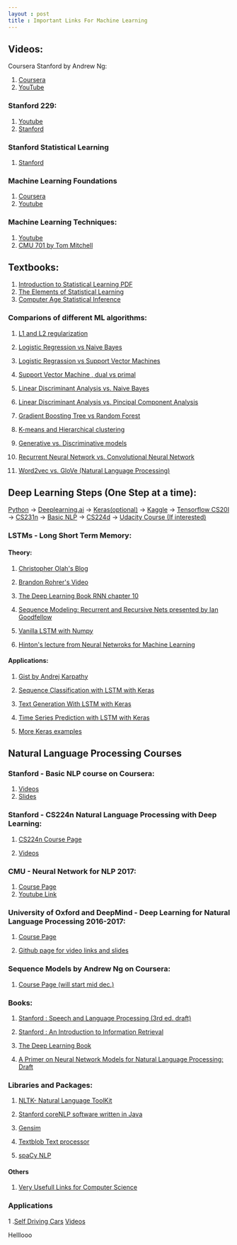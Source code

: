 ```yaml
---
layout : post
title : Important Links For Machine Learning
---
```

## Videos:

Coursera Stanford by Andrew Ng:
1. [Coursera](https://www.coursera.org/learn/machine-learning)
1. [YouTube ](https://www.youtube.com/watch?v=PPLop4L2eGk&list=PLLssT5z_DsK-h9vYZkQkYNWcItqhlRJLN)

### Stanford 229:

1. [Youtube](https://www.youtube.com/watch?v=UzxYlbK2c7E&list=PLA89DCFA6ADACE599)
1. [Stanford](http://cs229.stanford.edu/syllabus.html)


### Stanford Statistical Learning

1. [Stanford](https://lagunita.stanford.edu/courses/HumanitiesSciences/StatLearning/Winter2016/about)


### Machine Learning Foundations

1. [Coursera](https://www.coursera.org/learn/ntumlone-mathematicalfoundations)
1.  [Youtube](https://www.youtube.com/playlist?list=PLXVfgk9fNX2I7tB6oIINGBmW50rrmFTqf&disable_polymer=true)


### Machine Learning Techniques:

1. [Youtube](https://www.youtube.com/playlist?list=PLXVfgk9fNX2IQOYPmqjqWsNUFl2kpk1U2&disable_polymer=true)
1. [CMU 701 by Tom Mitchell](http://www.cs.cmu.edu/~tom/10701_sp11/lectures.shtml)


## Textbooks:
1. [Introduction to Statistical Learning PDF](http://www-bcf.usc.edu/~gareth/ISL/ISLR%20First%20Printing.pdf)
1. [The Elements of Statistical Learning](https://web.stanford.edu/~hastie/Papers/ESLII.pdf)
1. [Computer Age Statistical Inference](https://web.stanford.edu/~hastie/CASI_files/PDF/casi.pdf)


### Comparions of different ML algorithms:

1. [L1 and L2 regularization](https://www.quora.com/What-is-the-difference-between-L1-and-L2-regularization-How-does-it-solve-the-problem-of-overfitting-Which-regularizer-to-use-and-when)

1. [Logistic Regression vs Naive Bayes](https://www.quora.com/What-is-the-difference-between-logistic-regression-and-Naive-Bayes)

1. [Logistic Regrassion vs Support Vector Machines](https://stats.stackexchange.com/questions/95340/comparing-svm-and-logistic-regression)

1. [Support Vector Machine , dual vs primal](https://www.quora.com/Why-is-solving-in-the-dual-easier-than-solving-in-the-primal-What-advantages-do-we-get-from-solving-in-the-dual)

1. [Linear Discriminant Analysis vs. Naive Bayes](https://www.quora.com/Classification-machine-learning-What-are-the-main-differences-between-the-LDA-Linear-Discriminant-Analysis-and-Naive-Bayes-classifiers)

1. [Linear Discriminant Analysis vs. Pincipal Component Analysis](https://www.quora.com/What-is-the-difference-between-LDA-and-PCA-for-dimension-reduction)

1. [Gradient Boosting Tree vs Random Forest](https://stats.stackexchange.com/questions/173390/gradient-boosting-tree-vs-random-forest)

1. [K-means and Hierarchical clustering](https://www.quora.com/What-is-the-difference-between-k-means-and-hierarchical-clustering)

1. [Generative vs. Discriminative models](https://stats.stackexchange.com/questions/12421/generative-vs-discriminative)

1. [Recurrent Neural Network vs. Convolutional Neural Network](https://datascience.stackexchange.com/questions/11619/rnn-vs-cnn-at-a-high-level)

1. [Word2vec vs. GloVe (Natural Language Processing)](https://www.quora.com/How-is-GloVe-different-from-word2vec)

## Deep Learning Steps (One Step at a time):
[Python](https://www.udemy.com/complete-python-bootcamp/) -> [Deeplearning.ai](https://www.coursera.org/specializations/deep-learning?lipi=urn%3Ali%3Apage%3Ad_flagship3_pulse_read%3Bq7mMgYx%2FQfW1YjxMmfeunA%3D%3D) -> [Keras(optional)](https://keras.io/#getting-started-30-seconds-to-keras) -> [Kaggle](https://www.kaggle.com) -> [Tensorflow CS20I](https://www.youtube.com/playlist?list=PLQ0sVbIj3URf94DQtGPJV629ctn2c1zN-&lipi=urn%3Ali%3Apage%3Ad_flagship3_pulse_read%3Bq7mMgYx%2FQfW1YjxMmfeunA%3D%3D) -> [CS231n](https://www.youtube.com/playlist?list=PL3FW7Lu3i5JvHM8ljYj-zLfQRF3EO8sYv&lipi=urn%3Ali%3Apage%3Ad_flagship3_pulse_read%3Bq7mMgYx%2FQfW1YjxMmfeunA%3D%3D) -> [Basic NLP](https://www.youtube.com/playlist?list=PL6397E4B26D00A269&lipi=urn%3Ali%3Apage%3Ad_flagship3_pulse_read%3Bq7mMgYx%2FQfW1YjxMmfeunA%3D%3D) -> [CS224d](https://www.youtube.com/playlist?list=PL3FW7Lu3i5Jsnh1rnUwq_TcylNr7EkRe6&lipi=urn%3Ali%3Apage%3Ad_flagship3_pulse_read%3Bq7mMgYx%2FQfW1YjxMmfeunA%3D%3D) -> [Udacity Course (If interested)](https://in.udacity.com/course/deep-learning-nanodegree-foundation--nd101)

### LSTMs - Long Short Term Memory:
#### Theory:

1. [Christopher Olah's Blog](http://colah.github.io/posts/2015-08-Understanding-LSTMs/)

1. [Brandon Rohrer's Video](https://www.youtube.com/watch?v=WCUNPb-5EYI)

1. [The Deep Learning Book RNN chapter 10](http://www.deeplearningbook.org/contents/rnn.html)

1. [Sequence Modeling: Recurrent and Recursive Nets presented by Ian Goodfellow](https://www.youtube.com/watch?v=ZVN14xYm7JA)

1. [Vanilla LSTM with Numpy](http://blog.varunajayasiri.com/numpy_lstm.html)

1. [Hinton's lecture from Neural Netwroks for Machine Learning](https://www.youtube.com/playlist?list=PLoRl3Ht4JOcdU872GhiYWf6jwrk_SNhz9)

#### Applications:
1. [Gist by Andrej Karpathy](https://gist.github.com/karpathy/d4dee566867f8291f086)

1. [Sequence Classification with LSTM with Keras](https://machinelearningmastery.com/sequence-classification-lstm-recurrent-neural-networks-python-keras/)

1. [Text Generation With LSTM with Keras](https://machinelearningmastery.com/text-generation-lstm-recurrent-neural-networks-python-keras/)

1. [Time Series Prediction with LSTM with Keras](https://machinelearningmastery.com/time-series-prediction-lstm-recurrent-neural-networks-python-keras/)

1. [More Keras examples](https://github.com/fchollet/keras/tree/master/examples)

## Natural Language Processing Courses

### Stanford - Basic NLP course on Coursera:

1. [Videos](https://www.youtube.com/playlist?list=PL6397E4B26D00A269&disable_polymer=true)
1. [Slides](https://web.stanford.edu/~jurafsky/NLPCourseraSlides.html)


### Stanford - CS224n Natural Language Processing with Deep Learning:

1. [CS224n Course Page](http://web.stanford.edu/class/cs224n/)

1. [Videos](https://www.youtube.com/playlist?list=PL3FW7Lu3i5Jsnh1rnUwq_TcylNr7EkRe6)


### CMU - Neural Network for NLP 2017:

1. [Course Page](http://www.phontron.com/class/nn4nlp2017/schedule.html)
1. [Youtube Link](https://www.youtube.com/playlist?list=PL8PYTP1V4I8ABXzdqtOpB_eqBlVAz_xPT)


### University of Oxford and DeepMind - Deep Learning for Natural Language Processing 2016-2017:

1. [Course Page](http://www.cs.ox.ac.uk/teaching/courses/2016-2017/dl/)

1. [Github page for video links and slides](https://github.com/oxford-cs-deepnlp-2017/lectures)


### Sequence Models by Andrew Ng on Coursera:

1. [Course Page (will start mid dec.)](https://www.coursera.org/learn/nlp-sequence-models)



### Books:

1. [Stanford : Speech and Language Processing (3rd ed. draft)](https://web.stanford.edu/~jurafsky/slp3/)

1. [Stanford : An Introduction to Information Retrieval](https://nlp.stanford.edu/IR-book/pdf/irbookonlinereading.pdf)

1. [The Deep Learning Book](www.deeplearningbook.org)

1. [A Primer on Neural Network Models for Natural Language Processing: Draft](http://u.cs.biu.ac.il/~yogo/nnlp.pdf)



### Libraries and Packages:

1. [NLTK- Natural Language ToolKit](http://www.nltk.org/)

1. [Stanford coreNLP software written in Java](https://nlp.stanford.edu/software/)

1. [Gensim](https://radimrehurek.com/gensim/)

1. [Textblob Text processor](https://textblob.readthedocs.io/en/dev/)

1. [spaCy NLP](https://spacy.io)


#### Others
1. [Very Usefull Links for Computer Science](https://github.com/Developer-Y/cs-video-courses/blob/master/README.md#machine-learning)

### Applications
1 .[Self Driving Cars](https://selfdrivingcars.mit.edu/?lipi=urn%253Ali%253Apage%253Ad_flagship3_pulse_read%253Bq7mMgYx%252FQfW1YjxMmfeunA%253D%253D) [Videos](https://www.youtube.com/playlist?list=PLrAXtmErZgOeiKm4sgNOknGvNjby9efdf&lipi=urn%3Ali%3Apage%3Ad_flagship3_pulse_read%3Bq7mMgYx%2FQfW1YjxMmfeunA%3D%3D)

<!--
    1111111111
Bayesian:

I saw a DS interview question on Glassdoor (Do you think yourself more as a frequentist or Bayesian?), which motivated me to learn something about Bayesian statistics. Collected these materials today.

** Courses:

Bayesian Statistics: From Concept to Data Analysis: https://www.coursera.org/learn/bayesian-statistics

Bayesian Methods for Machine Learning: https://www.coursera.org/learn/bayesian-methods-in-machine-learning

Statistical Rethinking: http://xcelab.net/rm/statistical-rethinking/ (Recorded Lectures: Winter 2015, Fall 2017)

** Book:

Bayesian Data Analysis, Third Edition

Applied Predictive Modeling

** Other:

https://github.com/thsavage/Applied-Data-Science


222222222222
Time series:

(I should change the name to be DS. Anyway, this will be the last topic I will review recently. Will mainly focus on Leetcode afterward)



** Courses:

Time Series Forecasting (Udacity): udacity.com/course/time-series-forecasting--ud980

Topics in Mathematics with Applications in Finance (MIT):

https://ocw.mit.edu/courses/mathematics/18-s096-topics-in-mathematics-with-applications-in-finance-fall-2013/

https://www.youtube.com/playlist?list=PLUl4u3cNGP63ctJIEC1UnZ0btsphnnoHR



** Books:

Time Series Analysis and Its Applications: http://www.springer.com/us/book/9783319524511



** With LSTM:

https://machinelearningmastery.com/time-series-prediction-lstm-recurrent-neural-networks-python-keras/

https://machinelearningmastery.com/multivariate-time-series-forecasting-lstms-keras/

More: https://machinelearningmastery.com/?s=Time+Series&submit=Search



** Competitions:

https://www.kaggle.com/c/web-traffic-time-series-forecasting

https://www.kaggle.com/c/recruit-restaurant-visitor-forecasting

https://www.m4.unic.ac.cy/

33333333333333

Lists with Solutions:

111 Data Science Interview Questions & Detailed Answers: https://rpubs.com/JDAHAN/172473?lipi=urn%3Ali%3Apage%3Ad_flagship3_pulse_read%3BPvP8o7RfTk6UAybueT4V1A%3D%3D

40 Interview Questions asked at Startups in Machine Learning / Data Science  https://www.analyticsvidhya.com/blog/2016/09/40-interview-questions-asked-at-startups-in-machine-learning-data-science/?lipi=urn%3Ali%3Apage%3Ad_flagship3_pulse_read%3BPvP8o7RfTk6UAybueT4V1A%3D%3D

100 Data Science Interview Questions and Answers (General) for 2017 https://www.dezyre.com/article/100-data-science-interview-questions-and-answers-general-for-2017/184?lipi=urn%3Ali%3Apage%3Ad_flagship3_pulse_read%3BPvP8o7RfTk6UAybueT4V1A%3D%3D
21 Must-Know Data Science Interview Questions and Answers http://www.kdnuggets.com/2016/02/21-data-science-interview-questions-answers.html?lipi=urn%3Ali%3Apage%3Ad_flagship3_pulse_read%3BPvP8o7RfTk6UAybueT4V1A%3D%3D
45 Questions to test a data scientist on basics of Deep Learning (along with solution) https://www.analyticsvidhya.com/blog/2017/01/must-know-questions-deep-learning/?lipi=urn%3Ali%3Apage%3Ad_flagship3_pulse_read%3BPvP8o7RfTk6UAybueT4V1A%3D%3D
30 Questions to test a data scientist on Natural Language Processing https://www.analyticsvidhya.com/blog/2017/07/30-questions-test-data-scientist-natural-language-processing-solution-skilltest-nlp/?lipi=urn%3Ali%3Apage%3Ad_flagship3_pulse_read%3BPvP8o7RfTk6UAybueT4V1A%3D%3D


Without Solutions:

Over 100 Data Science Interview Questions http://www.learndatasci.com/data-science-interview-questions/?lipi=urn%3Ali%3Apage%3Ad_flagship3_pulse_read%3BPvP8o7RfTk6UAybueT4V1A%3D%3D
20 questions to detect fake data scientists https://www.import.io/post/20-questions-to-detect-fake-data-scientists/?lipi=urn%3Ali%3Apage%3Ad_flagship3_pulse_read%3BPvP8o7RfTk6UAybueT4V1A%3D%3D

https://www.glassdoor.com/Interview/data-scientist-interview-questions-SRCH_KO0,14.htm?lipi=urn%3Ali%3Apage%3Ad_flagship3_pulse_read%3BPvP8o7RfTk6UAybueT4V1A%3D%3D

4444444444
https://leetcode.com/problemset/all/

55555555
http://www.cs.cmu.edu/~tom/10701_sp11/lectures.shtml

66666666
https://www.kaggle.com/c/tensorflow-speech-recognition-challenge
-->

Helllooo
